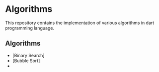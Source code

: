 # Algorithms
This repository contains the implementation of various algorithms in dart programming language.

## Algorithms
- [Binary Search]
- [Bubble Sort]
- 